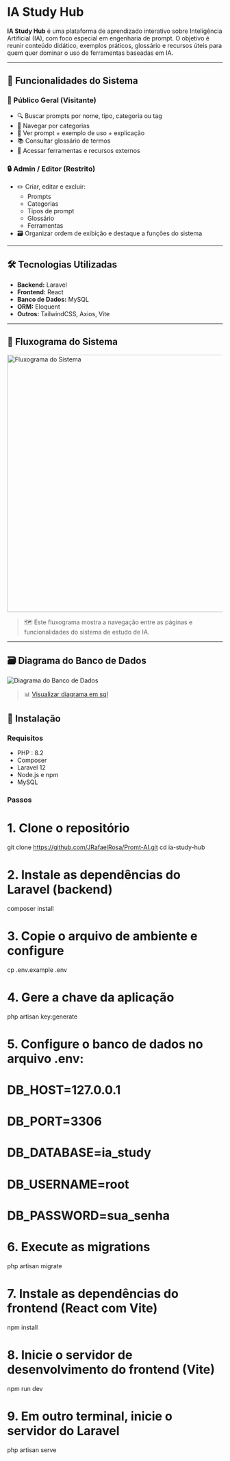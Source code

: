 # IA Study Hub

**IA Study Hub** é uma plataforma de aprendizado interativo sobre Inteligência Artificial (IA), com foco especial em engenharia de prompt. O objetivo é reunir conteúdo didático, exemplos práticos, glossário e recursos úteis para quem quer dominar o uso de ferramentas baseadas em IA.

---

## 🧠 Funcionalidades do Sistema

### 👥 Público Geral (Visitante)

- 🔍 Buscar prompts por nome, tipo, categoria ou tag  
- 📂 Navegar por categorias  
- 🧪 Ver prompt + exemplo de uso + explicação  
- 📚 Consultar glossário de termos  
- 🔗 Acessar ferramentas e recursos externos  

### 🔒 Admin / Editor (Restrito)

- ✏️ Criar, editar e excluir:
  - Prompts
  - Categorias
  - Tipos de prompt
  - Glossário
  - Ferramentas
- 🗃️ Organizar ordem de exibição e destaque a funções do sistema

---

## 🛠️ Tecnologias Utilizadas

- **Backend:** Laravel  
- **Frontend:** React  
- **Banco de Dados:** MySQL  
- **ORM:** Eloquent  
- **Outros:** TailwindCSS, Axios, Vite

---
## 🧭 Fluxograma do Sistema

<img src="https://i.postimg.cc/rmXCJvP4/Chat-GPT-Image-5-de-mai-de-2025-14-58-36.png" alt="Fluxograma do Sistema" width="600"/>

> 🗺️ Este fluxograma mostra a navegação entre as páginas e funcionalidades do sistema de estudo de IA.


---

## 🗃️ Diagrama do Banco de Dados

![Diagrama do Banco de Dados](https://i.postimg.cc/KzDL54LX/Untitled.png)

> 📊 [Visualizar diagrama em sql](https://dbdiagram.io/d/IA-Study-Hub-6818f7371ca52373f58a8db6)


## 🚀 Instalação

### Requisitos

- PHP : 8.2  
- Composer
- Laravel 12
- Node.js e npm  
- MySQL

### Passos

# 1. Clone o repositório
git clone https://github.com/JRafaelRosa/Promt-AI.git
cd ia-study-hub

# 2. Instale as dependências do Laravel (backend)
composer install

# 3. Copie o arquivo de ambiente e configure
cp .env.example .env

# 4. Gere a chave da aplicação
php artisan key:generate

# 5. Configure o banco de dados no arquivo .env:
# DB_HOST=127.0.0.1
# DB_PORT=3306
# DB_DATABASE=ia_study
# DB_USERNAME=root
# DB_PASSWORD=sua_senha

# 6. Execute as migrations
php artisan migrate

# 7. Instale as dependências do frontend (React com Vite)
npm install

# 8. Inicie o servidor de desenvolvimento do frontend (Vite)
npm run dev

# 9. Em outro terminal, inicie o servidor do Laravel
php artisan serve
